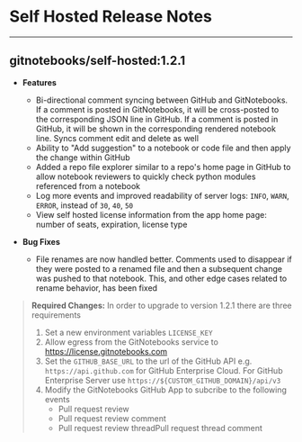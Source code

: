# Self Hosted Release Notes

---

## gitnotebooks/self-hosted:1.2.1

- **Features**
  - Bi-directional comment syncing between GitHub and GitNotebooks. If a comment is posted in GitNotebooks, it will be cross-posted to the corresponding JSON line in GitHub. If a comment is posted in GitHub, it will be shown in the corresponding rendered notebook line. Syncs comment edit and delete as well
  - Ability to "Add suggestion" to a notebook or code file and then apply the change within GitHub
  - Added a repo file explorer similar to a repo's home page in GitHub to allow notebook reviewers to quickly check python modules referenced from a notebook
  - Log more events and improved readability of server logs: `INFO`, `WARN`, `ERROR`, instead of `30`, `40`, `50`
  - View self hosted license information from the app home page: number of seats, expiration, license type
- **Bug Fixes**

  - File renames are now handled better. Comments used to disappear if they were posted to a renamed file and then a subsequent change was pushed to that notebook. This, and other edge cases related to rename behavior, has been fixed

> **Required Changes:** In order to upgrade to version 1.2.1 there are three requirements
>
> 1. Set a new environment variables `LICENSE_KEY`
> 2. Allow egress from the GitNotebooks service to https://license.gitnotebooks.com
> 3. Set the `GITHUB_BASE_URL` to the url of the GitHub API e.g. `https://api.github.com` for GitHub Enterprise Cloud. For GitHub Enterprise Server use `https://${CUSTOM_GITHUB_DOMAIN}/api/v3`
> 4. Modify the GitNotebooks GitHub App to subcribe to the following events
>    - Pull request review
>    - Pull request review comment
>    - Pull request review threadPull request thread comment
